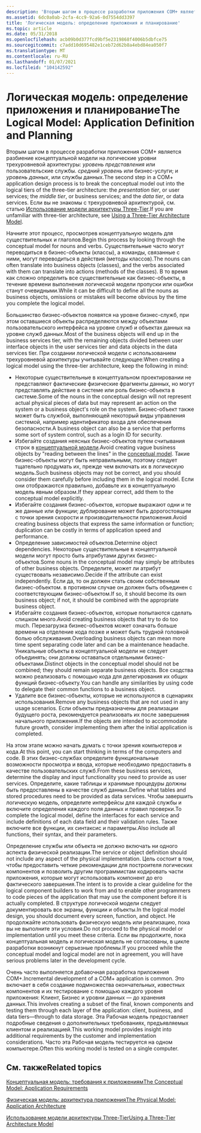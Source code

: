```yaml
---
description: 'Вторым шагом в процессе разработки приложения COM+ является разбиение концептуальной модели на логические уровни трехуровневой архитектуры: уровень представления или пользовательские службы. Средний уровень или бизнес-услуги; и уровень данных, или службы данных. Если вы не знакомы с трехуровневой архитектурой, см. статью использование модели архитектуры Three-Tier.'
ms.assetid: 6dc0a0ab-2cfa-4cc9-92a6-0d7554dd3397
title: 'Логическая модель: определение приложения и планирование'
ms.topic: article
ms.date: 05/31/2018
ms.openlocfilehash: acb09b0d377fcd9bf5e2319868f4006b5dbfce75
ms.sourcegitcommit: c7add10d695482e1ceb72d62b8a4ebd84ea050f7
ms.translationtype: MT
ms.contentlocale: ru-RU
ms.lasthandoff: 01/07/2021
ms.locfileid: "104142592"
---
```

# <a name="the-logical-model-application-definition-and-planning"></a><span data-ttu-id="47b6c-104">Логическая модель: определение приложения и планирование</span><span class="sxs-lookup"><span data-stu-id="47b6c-104">The Logical Model: Application Definition and Planning</span></span>

<span data-ttu-id="47b6c-105">Вторым шагом в процессе разработки приложения COM+ является разбиение концептуальной модели на логические уровни трехуровневой архитектуры: *уровень представления* или пользовательские службы. *средний уровень* или бизнес-услуги; и *уровень данных*, или службы данных.</span><span class="sxs-lookup"><span data-stu-id="47b6c-105">The second step in a COM+ application design process is to break the conceptual model out into the logical tiers of the three-tier architecture: the *presentation tier*, or user services; the *middle tier*, or business services; and the *data tier*, or data services.</span></span> <span data-ttu-id="47b6c-106">Если вы не знакомы с трехуровневой архитектурой, см. статью [Использование модели архитектуры Three-Tier](using-a-three-tier-architecture-model.md).</span><span class="sxs-lookup"><span data-stu-id="47b6c-106">If you are unfamiliar with three-tier architecture, see [Using a Three-Tier Architecture Model](using-a-three-tier-architecture-model.md).</span></span>

<span data-ttu-id="47b6c-107">Начните этот процесс, просмотрев концептуальную модель для существительных и глаголов.</span><span class="sxs-lookup"><span data-stu-id="47b6c-107">Begin this process by looking through the conceptual model for nouns and verbs.</span></span> <span data-ttu-id="47b6c-108">Существительные часто могут переводиться в бизнес-объекты (классы), а команды, связанные с ними, могут переводиться в действия (методы классов).</span><span class="sxs-lookup"><span data-stu-id="47b6c-108">The nouns can often translate into business objects (classes), and the verbs associated with them can translate into actions (methods of the classes).</span></span> <span data-ttu-id="47b6c-109">В то время как сложно определить все существительные как бизнес-объекты, в течение времени выполнения логической модели пропуски или ошибки станут очевидными.</span><span class="sxs-lookup"><span data-stu-id="47b6c-109">While it can be difficult to define all the nouns as business objects, omissions or mistakes will become obvious by the time you complete the logical model.</span></span>

<span data-ttu-id="47b6c-110">Большинство бизнес-объектов появятся на уровне бизнес-служб, при этом оставшиеся объекты распределяются между объектами пользовательского интерфейса на уровне служб и объектах данных на уровне служб данных.</span><span class="sxs-lookup"><span data-stu-id="47b6c-110">Most of the business objects will end up in the business services tier, with the remaining objects divided between user interface objects in the user services tier and data objects in the data services tier.</span></span> <span data-ttu-id="47b6c-111">При создании логической модели с использованием трехуровневой архитектуры учитывайте следующее:</span><span class="sxs-lookup"><span data-stu-id="47b6c-111">When creating a logical model using the three-tier architecture, keep the following in mind:</span></span>

-   <span data-ttu-id="47b6c-112">Некоторые существительные в концептуальном проектировании не представляют фактические физические фрагменты данных, но могут представлять действие в системе или роль бизнес-объекта в системе.</span><span class="sxs-lookup"><span data-stu-id="47b6c-112">Some of the nouns in the conceptual design will not represent actual physical pieces of data but may represent an action on the system or a business object's role on the system.</span></span> <span data-ttu-id="47b6c-113">Бизнес-объект также может быть службой, выполняющей некоторый виды управления системой, например идентификатор входа для обеспечения безопасности.</span><span class="sxs-lookup"><span data-stu-id="47b6c-113">A business object can also be a service that performs some sort of system control, such as a login ID for security.</span></span>
-   <span data-ttu-id="47b6c-114">Избегайте создания неясных бизнес-объектов путем считывания строк в [концептуальной модели](the-conceptual-model--application-requirements.md).</span><span class="sxs-lookup"><span data-stu-id="47b6c-114">Avoid creating vague business objects by "reading between the lines" in the [conceptual model](the-conceptual-model--application-requirements.md).</span></span> <span data-ttu-id="47b6c-115">Такие бизнес-объекты могут быть неправильными, поэтому следует тщательно продумать их, прежде чем включать их в логическую модель.</span><span class="sxs-lookup"><span data-stu-id="47b6c-115">Such business objects may not be correct, and you should consider them carefully before including them in the logical model.</span></span> <span data-ttu-id="47b6c-116">Если они отображаются правильно, добавьте их в концептуальную модель явным образом.</span><span class="sxs-lookup"><span data-stu-id="47b6c-116">If they appear correct, add them to the conceptual model explicitly.</span></span>
-   <span data-ttu-id="47b6c-117">Избегайте создания бизнес-объектов, которые выражают одни и те же данные или функции; дублирование может быть дорогостоящим с точки зрения скорости и производительности приложения.</span><span class="sxs-lookup"><span data-stu-id="47b6c-117">Avoid creating business objects that express the same information or function; duplication can be costly in terms of application speed and performance.</span></span>
-   <span data-ttu-id="47b6c-118">Определение зависимостей объектов.</span><span class="sxs-lookup"><span data-stu-id="47b6c-118">Determine object dependencies.</span></span> <span data-ttu-id="47b6c-119">Некоторые существительные в концептуальной модели могут просто быть атрибутами других бизнес-объектов.</span><span class="sxs-lookup"><span data-stu-id="47b6c-119">Some nouns in the conceptual model may simply be attributes of other business objects.</span></span> <span data-ttu-id="47b6c-120">Определите, может ли атрибут существовать независимо.</span><span class="sxs-lookup"><span data-stu-id="47b6c-120">Decide if the attribute can exist independently.</span></span> <span data-ttu-id="47b6c-121">Если да, то он должен стать своим собственным бизнес-объектом. в противном случае он должен быть объединен с соответствующим бизнес-объектом.</span><span class="sxs-lookup"><span data-stu-id="47b6c-121">If so, it should become its own business object; if not, it should be combined with the appropriate business object.</span></span>
-   <span data-ttu-id="47b6c-122">Избегайте создания бизнес-объектов, которые попытаются сделать слишком много.</span><span class="sxs-lookup"><span data-stu-id="47b6c-122">Avoid creating business objects that try to do too much.</span></span> <span data-ttu-id="47b6c-123">Перезагрузка бизнес-объектов может означать больше времени на отделение кода позже и может быть трудной головной болью обслуживания.</span><span class="sxs-lookup"><span data-stu-id="47b6c-123">Overloading business objects can mean more time spent separating code later and can be a maintenance headache.</span></span> <span data-ttu-id="47b6c-124">Уникальные объекты в концептуальной модели не следует объединять; они должны оставаться отдельными бизнес-объектами.</span><span class="sxs-lookup"><span data-stu-id="47b6c-124">Distinct objects in the conceptual model should not be combined; they should remain separate business objects.</span></span> <span data-ttu-id="47b6c-125">Все сходства можно реализовать с помощью кода для делегирования их общих функций бизнес-объекту.</span><span class="sxs-lookup"><span data-stu-id="47b6c-125">You can handle any similarities by using code to delegate their common functions to a business object.</span></span>
-   <span data-ttu-id="47b6c-126">Удалите все бизнес-объекты, которые не используются в сценариях использования.</span><span class="sxs-lookup"><span data-stu-id="47b6c-126">Remove any business objects that are not used in any usage scenarios.</span></span> <span data-ttu-id="47b6c-127">Если объекты предназначены для реализации будущего роста, рекомендуется реализовать их после завершения начального приложения.</span><span class="sxs-lookup"><span data-stu-id="47b6c-127">If the objects are intended to accommodate future growth, consider implementing them after the initial application is completed.</span></span>

<span data-ttu-id="47b6c-128">На этом этапе можно начать думать с точки зрения компьютеров и кода.</span><span class="sxs-lookup"><span data-stu-id="47b6c-128">At this point, you can start thinking in terms of the computers and code.</span></span> <span data-ttu-id="47b6c-129">В этих бизнес-службах определите функциональные возможности просмотра и ввода, которые необходимо предоставить в качестве пользовательских служб.</span><span class="sxs-lookup"><span data-stu-id="47b6c-129">From these business services, determine the display and input functionality you need to provide as user services.</span></span> <span data-ttu-id="47b6c-130">Определите, какие таблицы и хранимые процедуры должны быть предоставлены в качестве служб данных.</span><span class="sxs-lookup"><span data-stu-id="47b6c-130">Define what tables and stored procedures need to be provided as data services.</span></span> <span data-ttu-id="47b6c-131">Чтобы завершить логическую модель, определите интерфейсы для каждой службы и включите определения каждого поля данных и правил проверки.</span><span class="sxs-lookup"><span data-stu-id="47b6c-131">To complete the logical model, define the interfaces for each service and include definitions of each data field and their validation rules.</span></span> <span data-ttu-id="47b6c-132">Также включите все функции, их синтаксис и параметры.</span><span class="sxs-lookup"><span data-stu-id="47b6c-132">Also include all functions, their syntax, and their parameters.</span></span>

<span data-ttu-id="47b6c-133">Определение службы или объекта не должно включать ни одного аспекта физической реализации.</span><span class="sxs-lookup"><span data-stu-id="47b6c-133">The service or object definition should not include any aspect of the physical implementation.</span></span> <span data-ttu-id="47b6c-134">Цель состоит в том, чтобы предоставить четкие рекомендации для построителя логических компонентов и позволить другим программистам кодировать части приложения, которые могут использовать компонент до его фактического завершения.</span><span class="sxs-lookup"><span data-stu-id="47b6c-134">The intent is to provide a clear guideline for the logical component builders to work from and to enable other programmers to code pieces of the application that may use the component before it is actually completed.</span></span> <span data-ttu-id="47b6c-135">В структуре логической модели следует документировать все экраны, функции и объекты.</span><span class="sxs-lookup"><span data-stu-id="47b6c-135">In the logical model design, you should document every screen, function, and object.</span></span> <span data-ttu-id="47b6c-136">Не продолжайте использовать физическую модель или реализацию, пока вы не выполните эти условия.</span><span class="sxs-lookup"><span data-stu-id="47b6c-136">Do not proceed to the physical model or implementation until you meet these criteria.</span></span> <span data-ttu-id="47b6c-137">Если вы продолжите, пока концептуальная модель и логическая модель не согласованы, в цикле разработки возникнут серьезные проблемы.</span><span class="sxs-lookup"><span data-stu-id="47b6c-137">If you proceed while the conceptual model and logical model are not in agreement, you will have serious problems later in the development cycle.</span></span>

<span data-ttu-id="47b6c-138">Очень часто выполняется добавочная разработка приложения COM+.</span><span class="sxs-lookup"><span data-stu-id="47b6c-138">Incremental development of a COM+ application is common.</span></span> <span data-ttu-id="47b6c-139">Это включает в себя создание подмножества окончательных, известных компонентов и их тестирование с помощью каждого уровня приложения: Клиент, Бизнес и уровни данных — до хранения данных.</span><span class="sxs-lookup"><span data-stu-id="47b6c-139">This involves creating a subset of the final, known components and testing them through each layer of the application: client, business, and data tiers—through to data storage.</span></span> <span data-ttu-id="47b6c-140">Эта Рабочая модель предоставляет подробные сведения о дополнительных требованиях, предъявляемых клиентом и реализацией.</span><span class="sxs-lookup"><span data-stu-id="47b6c-140">This working model provides insight into additional requirements by the customer and implementation considerations.</span></span> <span data-ttu-id="47b6c-141">Часто эта Рабочая модель тестируется на одном компьютере.</span><span class="sxs-lookup"><span data-stu-id="47b6c-141">Often this working model is tested on a single computer.</span></span>

## <a name="related-topics"></a><span data-ttu-id="47b6c-142">См. также</span><span class="sxs-lookup"><span data-stu-id="47b6c-142">Related topics</span></span>

<dl> <dt>

[<span data-ttu-id="47b6c-143">Концептуальная модель: требования к приложениям</span><span class="sxs-lookup"><span data-stu-id="47b6c-143">The Conceptual Model: Application Requirements</span></span>](the-conceptual-model--application-requirements.md)
</dt> <dt>

[<span data-ttu-id="47b6c-144">Физическая модель: архитектура приложения</span><span class="sxs-lookup"><span data-stu-id="47b6c-144">The Physical Model: Application Architecture</span></span>](the-physical-model--application-architecture.md)
</dt> <dt>

[<span data-ttu-id="47b6c-145">Использование модели архитектуры Three-Tier</span><span class="sxs-lookup"><span data-stu-id="47b6c-145">Using a Three-Tier Architecture Model</span></span>](using-a-three-tier-architecture-model.md)
</dt> </dl>

 

 



